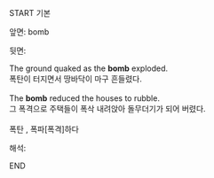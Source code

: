 START
기본

앞면:
bomb


뒷면:
<div>The ground quaked as the <strong>bomb</strong> exploded. </div><div><div>폭탄이 터지면서 땅바닥이 마구 흔들렸다.</div></div><div><br></div><div><div>The <strong>bomb</strong> reduced the houses to rubble. </div><div><div>그 폭격으로 주택들이 폭삭 내려앉아 돌무더기가 되어 버렸다.</div></div></div><div><br></div><div>폭탄 , 폭파[폭격]하다</div>


해석:
<!--ID: 1746614453515-->
END